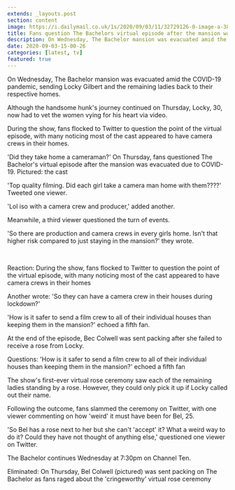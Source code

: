 ```yaml
---
extends: _layouts.post
section: content
image: https://i.dailymail.co.uk/1s/2020/09/03/11/32729126-0-image-a-38_1599128309192.jpg 
title: Fans question The Bachelors virtual episode after the mansion was evacuated due to COVID-19 
description: On Wednesday, The Bachelor mansion was evacuated amid the COVID-19 pandemic, sending Locky Gilbert and the remaining ladies back to their respective homes.  
date: 2020-09-03-15-00-26 
categories: [latest, tv] 
featured: true 
--- 
```

On Wednesday, The Bachelor mansion was evacuated amid the COVID-19 pandemic, sending Locky Gilbert and the remaining ladies back to their respective homes. 

Although the handsome hunk's journey continued on Thursday, Locky, 30, now had to vet the women vying for his heart via video. 

During the show, fans flocked to Twitter to question the point of the virtual episode, with many noticing most of the cast appeared to have camera crews in their homes. 

'Did they take home a cameraman?' On Thursday, fans questioned The Bachelor's virtual episode after the mansion was evacuated due to COVID-19. Pictured: the cast

'Top quality filming. Did each girl take a camera man home with them????' Tweeted one viewer. 

'Lol iso with a camera crew and producer,' added another.  

Meanwhile, a third viewer questioned the turn of events.

'So there are production and camera crews in every girls home. Isn't that higher risk compared to just staying in the mansion?' they wrote. 

 



Reaction: During the show, fans flocked to Twitter to question the point of the virtual episode, with many noticing most of the cast appeared to have camera crews in their homes

Another wrote: 'So they can have a camera crew in their houses during lockdown?'  

'How is it safer to send a film crew to all of their individual houses than keeping them in the mansion?' echoed a fifth fan. 

At the end of the episode, Bec Colwell was sent packing after she failed to receive a rose from Locky.





Questions: 'How is it safer to send a film crew to all of their individual houses than keeping them in the mansion?' echoed a fifth fan

The show's first-ever virtual rose ceremony saw each of the remaining ladies standing by a rose. However, they could only pick it up if Locky called out their name.  

Following the outcome, fans slammed the ceremony on Twitter, with one viewer commenting on how 'weird' it must have been for Bel, 25. 

'So Bel has a rose next to her but she can't 'accept' it? What a weird way to do it? Could they have not thought of anything else,' questioned one viewer on Twitter. 

The Bachelor continues Wednesday at 7:30pm on Channel Ten.  

Eliminated: On Thursday, Bel Colwell (pictured) was sent packing on The Bachelor as fans raged about the 'cringeworthy' virtual rose ceremony

